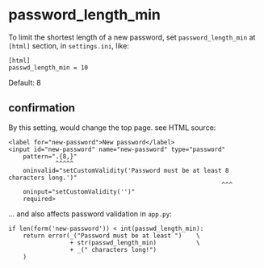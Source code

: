 # password_length_min

To limit the shortest length of a new password,
set `password_length_min` at `[html]` section, in `settings.ini`, like:

```
[html]
passwd_length_min = 10
```

Default: 8


## confirmation

By this setting, would change the top page.
see HTML source:

```
<label for="new-password">New password</label>
<input id="new-password" name="new-password" type="password"
    pattern=".{8,}" 
             ^^^^^
    oninvalid="setCustomValidity('Password must be at least 8 characters long.')" 
                                                           ^^^
    oninput="setCustomValidity('')"
    required>
```

... and also affects password validation in `app.py`:

```
if len(form('new-password')) < int(passwd_length_min):
    return error(_("Password must be at least ")    \
                 + str(passwd_length_min)           \
                 + _(" characters long!")
    )
```
